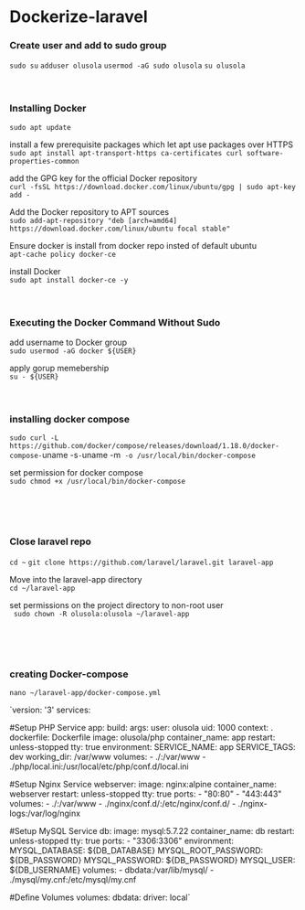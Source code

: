 # Dockerize-laravel

### Create user and add to sudo group

`sudo su`
`adduser olusola`
`usermod -aG sudo olusola`
`su olusola`
<br/>
<br/>
<br/>

### Installing Docker

`sudo apt update`

install a few prerequisite packages which let apt use packages over HTTPS<br/>
`sudo apt install apt-transport-https ca-certificates curl software-properties-common`

add the GPG key for the official Docker repository<br/>
`curl -fsSL https://download.docker.com/linux/ubuntu/gpg | sudo apt-key add -`

Add the Docker repository to APT sources<br/>
`sudo add-apt-repository "deb [arch=amd64] https://download.docker.com/linux/ubuntu focal stable"`

Ensure docker is install from docker repo insted of default ubuntu<br/>
`apt-cache policy docker-ce`

install Docker<br/>
`sudo apt install docker-ce -y`
<br/>
<br/>
<br/>

### Executing the Docker Command Without Sudo<br/>

add username to Docker group<br/>
`sudo usermod -aG docker ${USER}`

apply gorup memebership<br/>
`su - ${USER}`
<br/>
<br/>
<br/>

### installing docker compose<br/>
`sudo curl -L https://github.com/docker/compose/releases/download/1.18.0/docker-compose-`uname -s`-`uname -m` -o /usr/local/bin/docker-compose`

set permission for docker compose<br/>
`sudo chmod +x /usr/local/bin/docker-compose`

<br/>
<br/>
<br/>

### Close laravel repo<br/>
`cd ~`
`git clone https://github.com/laravel/laravel.git laravel-app`

Move into the laravel-app directory<br/>
`cd ~/laravel-app`

 set permissions on the project directory to non-root user<br/>
` sudo chown -R olusola:olusola ~/laravel-app`

<br/>
<br/>
<br/>

### creating Docker-compose<br/>
`nano ~/laravel-app/docker-compose.yml`

`version: '3'
services:
  
  #Setup PHP Service
  app:
    build:
      args:
        user: olusola
        uid: 1000
      context: .
      dockerfile: Dockerfile
    image: olusola/php
    container_name: app
    restart: unless-stopped
    tty: true
    environment:
      SERVICE_NAME: app
      SERVICE_TAGS: dev
    working_dir: /var/www
    volumes:
      - ./:/var/www
      - ./php/local.ini:/usr/local/etc/php/conf.d/local.ini
  

  #Setup Nginx Service
  webserver:
    image: nginx:alpine
    container_name: webserver
    restart: unless-stopped
    tty: true
    ports:
      - "80:80"
      - "443:443"
    volumes:
      - ./:/var/www
      - ./nginx/conf.d/:/etc/nginx/conf.d/
      - ./nginx-logs:/var/log/nginx
  

  #Setup MySQL Service
  db:
    image: mysql:5.7.22
    container_name: db
    restart: unless-stopped
    tty: true
    ports:
      - "3306:3306"
    environment:
      MYSQL_DATABASE: ${DB_DATABASE}
      MYSQL_ROOT_PASSWORD: ${DB_PASSWORD}
      MYSQL_PASSWORD: ${DB_PASSWORD}
      MYSQL_USER: ${DB_USERNAME}
    volumes:
      - dbdata:/var/lib/mysql/
      - ./mysql/my.cnf:/etc/mysql/my.cnf
   
#Define Volumes
volumes:
  dbdata:
    driver: local`
